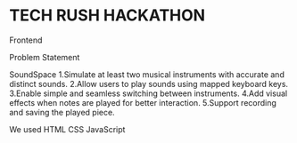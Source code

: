 
# TECH RUSH HACKATHON
Frontend 


Problem Statement


SoundSpace
1.Simulate at least two musical instruments with accurate and distinct sounds.
2.Allow users to play sounds using mapped keyboard keys.
3.Enable simple and seamless switching between instruments.
4.Add visual effects when notes are played for better interaction.
5.Support recording and saving the played piece.

We used
HTML
CSS
JavaScript

